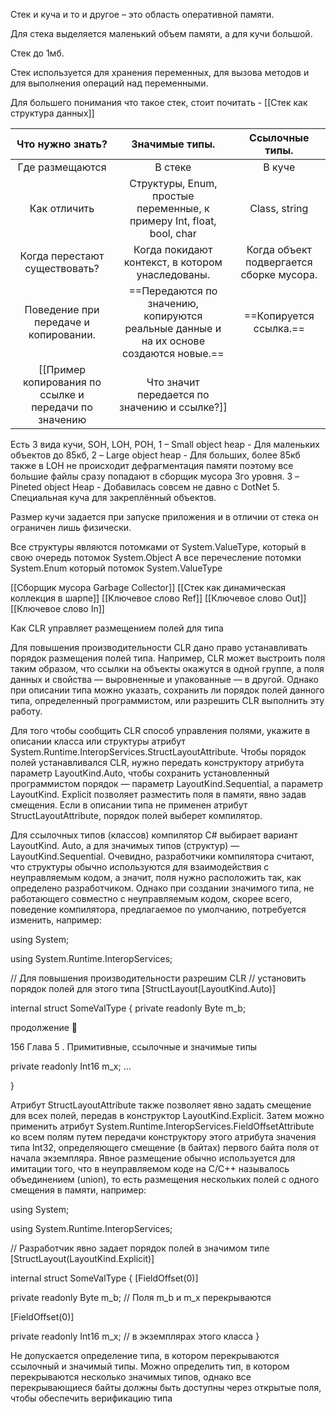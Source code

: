 Стек и куча и то и другое – это область оперативной памяти.

Для стека выделяется маленький объем памяти, а для кучи большой.

Стек до 1мб.

Стек используется для хранения переменных, для вызова методов и для выполнения операций над переменными.

Для большего понимания что такое стек, стоит почитать - [[Стек как структура данных]] 

|           Что нужно знать?            |                                     Значимые типы.                                     |             Ссылочные типы.              |
| :-----------------------------------: | :------------------------------------------------------------------------------------: | :--------------------------------------: |
|            Где размещаются            |                                        В стеке                                         |                  В куче                  |
|             Как отличить              |         Структуры, Enum, простые переменные, к примеру Int, float, bool, char          |              Class, string               |
|     Когда перестают существовать?     |                    Когда покидают контекст, в котором унаследованы.                    | Когда объект подвергается сборке мусора. |
| Поведение при передаче и копировании. | ==Передаются по значению, копируются реальные данные и на их основе создаются новые.== |          ==Копируется ссылка.==          |
[[Пример копирования по ссылке и передачи по значению|Что значит передается по значению и ссылке?]]

Есть 3 вида кучи, SOH, LOH, POH,
1 –  Small object heap - Для маленьких объектов до 85кб,
2 – Large object heap - Для больших, более 85кб также в LOH не происходит дефрагментация памяти поэтому все большие файлы сразу попадают в сборщик мусора 3го уровня.
3 – Pineted object Heap - Добавилась совсем не давно с DotNet 5. Специальная куча для закреплённый объектов.

Размер кучи задается при запуске приложения и в отличии от стека он ограничен лишь физически.

Все структуры являются потомками от System.ValueType, который в свою очередь потомок System.Object
А все перечесление потомки System.Enum который потомок System.ValueType

[[Сборщик мусора Garbage Collector]]
[[Стек как динамическая коллекция в шарпе]]
[[Ключевое слово Ref]]
[[Ключевое слово Out]]
[[Ключевое слово In]]



Как CLR управляет размещением полей для типа

Для повышения производительности CLR дано право устанавливать порядок размещения полей типа. Например, CLR может выстроить поля таким образом, что ссылки на объекты окажутся в одной группе, а поля данных и свойства — выровненные и упакованные — в другой. Однако при описании типа можно указать, сохранить ли порядок полей данного типа, определенный программистом, или разрешить CLR выполнить эту работу.

Для того чтобы сообщить CLR способ управления полями, укажите в описании класса или структуры атрибут System.Runtime.InteropServices.StructLayoutAttribute. Чтобы порядок полей устанавливался CLR, нужно передать конструктору атрибута параметр LayoutKind.Auto, чтобы сохранить установленный программистом порядок — параметр LayoutKind.Sequential, а параметр LayoutKind. Explicit позволяет разместить поля в памяти, явно задав смещения. Если в описании типа не применен атрибут StructLayoutAttribute, порядок полей выберет компилятор.

Для ссылочных типов (классов) компилятор C# выбирает вариант LayoutKind. Auto, а для значимых типов (структур) — LayoutKind.Sequential. Очевидно, разработчики компилятора считают, что структуры обычно используются для взаимодействия с неуправляемым кодом, а значит, поля нужно расположить так, как определено разработчиком. Однако при создании значимого типа, не работающего совместно с неуправляемым кодом, скорее всего, поведение компилятора, предлагаемое по умолчанию, потребуется изменить, например:

using System;

using System.Runtime.InteropServices;

// Для повышения производительности разрешим CLR // установить порядок полей для этого типа [StructLayout(LayoutKind.Auto)]

internal struct SomeValType { private readonly Byte m_b;

продолжение 

156 Глава 5 . Примитивные, ссылочные и значимые типы

private readonly Int16 m_x; ...

}

Атрибут StructLayoutAttribute также позволяет явно задать смещение для всех полей, передав в конструктор LayoutKind.Explicit. Затем можно применить атрибут System.Runtime.InteropServices.FieldOffsetAttribute ко всем полям путем передачи конструктору этого атрибута значения типа Int32, определяющего смещение (в байтах) первого байта поля от начала экземпляра. Явное размещение обычно используется для имитации того, что в неуправляемом коде на C/C++ называлось объединением (union), то есть размещения нескольких полей с одного смещения в памяти, например:

using System;

using System.Runtime.InteropServices;

// Разработчик явно задает порядок полей в значимом типе [StructLayout(LayoutKind.Explicit)]

internal struct SomeValType { [FieldOffset(0)]

private readonly Byte m_b; // Поля m_b и m_x перекрываются

[FieldOffset(0)]

private readonly Int16 m_x; // в экземплярах этого класса }

Не допускается определение типа, в котором перекрываются ссылочный и значимый типы. Можно определить тип, в котором перекрываются несколько значимых типов, однако все перекрывающиеся байты должны быть доступны через открытые поля, чтобы обеспечить верификацию типа